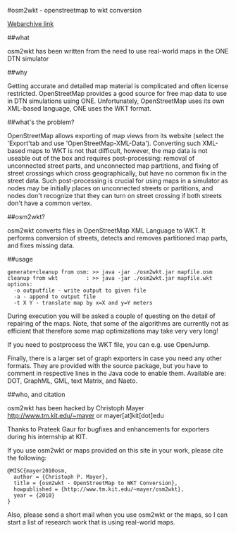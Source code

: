 #osm2wkt - openstreetmap to wkt conversion

[Webarchive link](https://web.archive.org/web/20140831225907/http://www.tm.kit.edu/~mayer/osm2wkt)

##what

osm2wkt has been written from the need to use real-world maps in the ONE DTN simulator

##why

Getting accurate and detailed map material is complicated and often license restricted. OpenStreetMap provides a good source for free map data to use in DTN simulations using ONE. Unfortunately, OpenStreetMap uses its own XML-based language, ONE uses the WKT format.

##what's the problem?

OpenStreetMap allows exporting of map views from its website (select the 'Export'tab and use 'OpenStreetMap-XML-Data'). Converting such XML-based maps to WKT is not that difficult, however, the map data is not useable out of the box and requires post-processing: removal of unconnected street parts, and unconnected map partitions, and fixing of street crossings which cross geographically, but have no common fix in the street data. Such post-processing is crucial for using maps in a simulator as nodes may be initially places on unconnected streets or partitions, and nodes don't recognize that they can turn on street crossing if both streets don't have a common vertex.

##osm2wkt?

osm2wkt converts files in OpenStreetMap XML Language to WKT. It performs conversion of streets, detects and removes partitioned map parts, and fixes missing data.


##usage

```
generate+cleanup from osm: >> java -jar ./osm2wkt.jar mapfile.osm
cleanup from wkt         : >> java -jar ./osm2wkt.jar mapfile.wkt
options:
  -o outputfile - write output to given file
  -a - append to output file
  -t X Y - translate map by x=X and y=Y meters
```

During execution you will be asked a couple of questing on the detail of repairing of the maps. Note, that some of the algorithms are currently not as efficient that therefore some map optimizations may take very very long!

If you need to postprocess the WKT file, you can e.g. use OpenJump.

Finally, there is a larger set of graph exporters in case you need any other formats. They are provided with the source package, but you have to comment in respective lines in the Java code to enable them. Available are: DOT, GraphML, GML, text Matrix, and Naeto.

##who, and citation

osm2wkt has been hacked by Christoph Mayer
http://www.tm.kit.edu/~mayer or mayer[at]kit[dot]edu

Thanks to Prateek Gaur for bugfixes and enhancements for exporters during his internship at KIT.

If you use osm2wkt or maps provided on this site in your work, please cite the following:
```
@MISC{mayer2010osm,
  author = {Christoph P. Mayer},
  title = {osm2wkt - OpenStreetMap to WKT Conversion},
  howpublished = {http://www.tm.kit.edu/~mayer/osm2wkt},
  year = {2010}
}
```
Also, please send a short mail when you use osm2wkt or the maps, so I can start a list of research work that is using real-world maps.